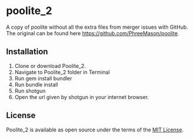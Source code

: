 # poolite_2
A copy of poolite without all the extra files from merger issues with GitHub.
The original can be found here https://github.com/PhreeMason/poolite.

## Installation

1. Clone or download Poolite_2.
2. Navigate to Poolite_2 folder in Terminal
3. Run gem install bundler
4. Run bundle install
5. Run shotgun
6. Open the url given by shotgun in your internet browser.

## License

Poolite_2 is available as open source under the terms of the [MIT License](http://opensource.org/licenses/MIT).
